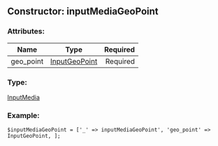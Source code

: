 ## Constructor: inputMediaGeoPoint  

### Attributes:

| Name     |    Type       | Required |
|----------|:-------------:|---------:|
|geo\_point|[InputGeoPoint](../types/InputGeoPoint.md) | Required|
### Type: 

[InputMedia](../types/InputMedia.md)
### Example:

```
$inputMediaGeoPoint = ['_' => inputMediaGeoPoint', 'geo_point' => InputGeoPoint, ];
```